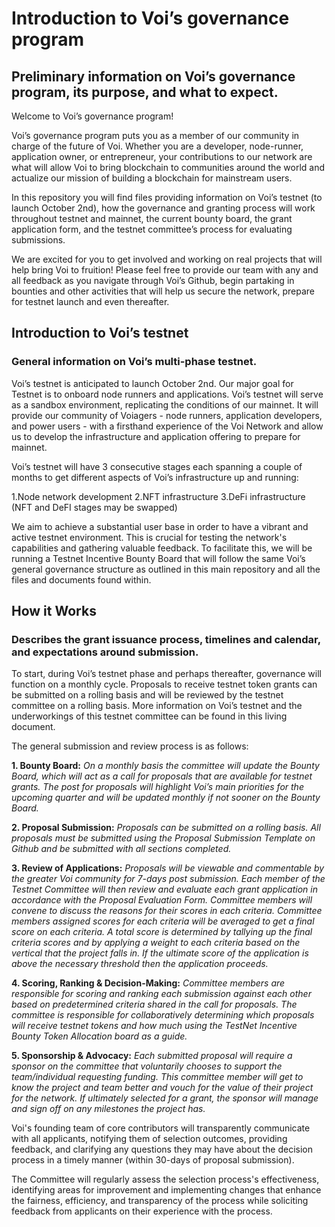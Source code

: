 # **Introduction to Voi’s governance program**
## **Preliminary information on Voi’s governance program, its purpose, and what to expect.**

Welcome to Voi’s governance program!

Voi’s governance program puts you as a member of our community in charge of the future of Voi. Whether you are a developer, node-runner, application owner, or entrepreneur, your contributions to our network are what will allow Voi to bring blockchain to communities around the world and actualize our mission of building a blockchain for mainstream users.

In this repository you will find files providing information on Voi’s testnet (to launch October 2nd), how the governance and granting process will work throughout testnet and mainnet, the current bounty board, the grant application form, and the testnet committee’s process for evaluating submissions. 

We are excited for you to get involved and working on real projects that will help bring Voi to fruition! Please feel free to provide our team with any and all feedback as you navigate through Voi’s Github, begin partaking in bounties and other activities that will help us secure the network, prepare for testnet launch and even thereafter.  

## **Introduction to Voi’s testnet**  
### **General information on Voi’s multi-phase testnet.**
Voi’s testnet is anticipated to launch October 2nd. Our major goal for Testnet is to onboard node runners and applications. Voi’s testnet will serve as a sandbox environment, replicating the conditions of our mainnet. It will provide our community of Voiagers - node runners, application developers, and power users - with a firsthand experience of the Voi Network and allow us to develop the infrastructure and application offering to prepare for mainnet. 

Voi’s testnet will have 3 consecutive stages each spanning a couple of months to get different aspects of Voi’s infrastructure up and running: 

1.Node network development
2.NFT infrastructure
3.DeFi infrastructure
(NFT and DeFI stages may be swapped) 

We aim to achieve a substantial user base in order to have a vibrant and active testnet environment. This is crucial for testing the network's capabilities and gathering valuable feedback. To facilitate this, we will be running a Testnet Incentive Bounty Board that will follow the same Voi’s general governance structure as outlined in this main repository and all the files and documents found within. 

## **How it Works**
### **Describes the grant issuance process, timelines and calendar, and expectations around submission.** 

To start, during Voi’s testnet phase and perhaps thereafter, governance will function on a monthly cycle. Proposals to receive testnet token grants can be submitted on a rolling basis and will be reviewed by the testnet committee on a rolling basis. More information on Voi’s testnet and the underworkings of this testnet committee can be found in this living document. 

The general submission and review process is as follows: 

**1. Bounty Board:** _On a monthly basis the committee will update the Bounty Board, which will act as a call for proposals that are available for testnet grants. The post for proposals will highlight Voi’s main priorities for the upcoming quarter and will be updated monthly if not sooner on the Bounty Board._

**2. Proposal Submission:** _Proposals can be submitted on a rolling basis. All proposals must be submitted using the Proposal Submission Template on Github and be submitted with all sections completed._

**3. Review of Applications:** _Proposals will be viewable and commentable by the greater Voi community for 7-days post submission. Each member of the Testnet Committee will then review and evaluate each grant application in accordance with the Proposal Evaluation Form. Committee members will convene to discuss the reasons for their scores in each criteria. Committee members assigned scores for each criteria will be averaged to get a final score on each criteria. A total score is determined by tallying up the final criteria scores and by applying a weight to each criteria based on the vertical that the project falls in. If the ultimate score of the application is above the necessary threshold then the application proceeds._

**4. Scoring, Ranking & Decision-Making:** _Committee members are responsible for scoring and ranking each submission against each other based on predetermined criteria shared in the call for proposals. The committee is responsible for collaboratively determining which proposals will receive testnet tokens and how much using the TestNet Incentive Bounty Token Allocation board as a guide._

**5. Sponsorship & Advocacy:** _Each submitted proposal will require a sponsor on the committee that voluntarily chooses to support the team/individual requesting funding. This committee member will get to know the project and team better and vouch for the value of their project for the network. If ultimately selected for a grant, the sponsor will manage and sign off on any milestones the project has._ 

Voi's founding team of core contributors will transparently communicate with all applicants, notifying them of selection outcomes, providing feedback, and clarifying any questions they may have about the decision process in a timely manner (within 30-days of proposal submission). 

The Committee will regularly assess the selection process's effectiveness, identifying areas for improvement and implementing changes that enhance the fairness, efficiency, and transparency of the process while soliciting feedback from applicants on their experience with the process.

